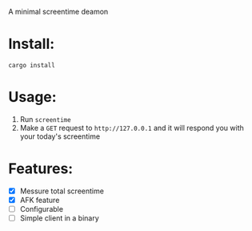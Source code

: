A minimal screentime deamon

# Install:

`cargo install`

# Usage:
1. Run `screentime`
2. Make a `GET` request to `http://127.0.0.1` and it will respond you with your today's screentime

# Features:

- [x] Messure total screentime
- [x] AFK feature
- [ ] Configurable
- [ ] Simple client in a binary
